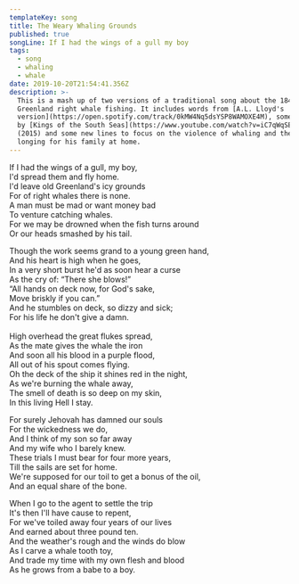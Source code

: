 ```yaml
---
templateKey: song
title: The Weary Whaling Grounds
published: true
songLine: If I had the wings of a gull my boy
tags:
  - song
  - whaling
  - whale
date: 2019-10-20T21:54:41.356Z
description: >-
  This is a mash up of two versions of a traditional song about the 1845-50
  Greenland right whale fishing. It includes words from [A.L. Lloyd's
  version](https://open.spotify.com/track/0kMW4Nq5dsYSP8WAMOXE4M), some lyrics
  by [Kings of the South Seas](https://www.youtube.com/watch?v=iC7qWqSEoGE)
  (2015) and some new lines to focus on the violence of whaling and the whaler's
  longing for his family at home.
---
```

If I had the wings of a gull, my boy,\
I'd spread them and fly home.\
I'd leave old Greenland's icy grounds\
For of right whales there is none.\
A man must be mad or want money bad\
To venture catching whales.\
For we may be drowned when the fish turns around\
Or our heads smashed by his tail.

Though the work seems grand to a young green hand,\
And his heart is high when he goes,\
In a very short burst he'd as soon hear a curse\
As the cry of: “There she blows!”\
“All hands on deck now, for God's sake,\
Move briskly if you can.”\
And he stumbles on deck, so dizzy and sick;\
For his life he don't give a damn.\
\
High overhead the great flukes spread,\
As the mate gives the whale the iron\
And soon all his blood in a purple flood,\
All out of his spout comes flying.\
Oh the deck of the ship it shines red in the night,\
As we're burning the whale away,\
The smell of death is so deep on my skin,\
In this living Hell I stay.

For surely Jehovah has damned our souls\
For the wickedness we do,\
And I think of my son so far away\
And my wife who I barely knew.\
These trials I must bear for four more years,\
Till the sails are set for home.\
We're supposed for our toil to get a bonus of the oil,\
And an equal share of the bone.

When I go to the agent to settle the trip\
It's then I'll have cause to repent,\
For we've toiled away four years of our lives\
And earned about three pound ten.\
And the weather's rough and the winds do blow\
As I carve a whale tooth toy,\
And trade my time with my own flesh and blood\
As he grows from a babe to a boy.
